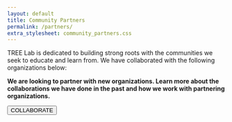 ```yaml
---
layout: default
title: Community Partners
permalink: /partners/
extra_stylesheet: community_partners.css
---
```


<p>TREE Lab is dedicated to building strong roots with the communities we seek to educate and learn from. We have collaborated with the following organizations below:</p>
<div class = "comm-org-list">
    <div class="card">
      <div class="card-image" style="background-image: url('/website/assets/images/community_partners_images/block-museum.png')" onclick="window.location.href='https://www.blockmuseum.northwestern.edu/'"></div>
      <!-- <div class = "comm_org-name">
        <div class = "card-text"><h5>Museum of Contemporary Art</h5></div>
      </div> -->
    </div>
    <div class="card">
      <div class="card-image" style="background-image: url('/website/assets/images/community_partners_images/LPL.jpg')" onclick="window.location.href='https://lucyparsonslabs.com/'"></div>
      <!-- <div class = "comm_org-name">
          <div class = "card-text"><h5>Lucy Parsons Labs</h5></div>
      </div> -->
    </div>
    <div class="card">
      <div class="card-image family-matters-pic" style="background-image: url('/website/assets/images/community_partners_images/family_matters_logo.png')" onclick="window.location.href='https://www.familymatterschicago.org/'"></div>
      <!-- <div class = "comm_org-name">
          <div class = "card-text"><h5>Lucy Parsons Labs</h5></div>
      </div> -->
    </div>
</div>
<div class="collab-card">
    <p><b>We are looking to partner with new organizations. Learn more about the collaborations we have done in the past and how we work with partnering organizations.</b></p>
    <div class="align-center">
    <button onclick="window.location.href='{{site.baseurl}}/collaborate/'">COLLABORATE</button>
    </div>
</div>
